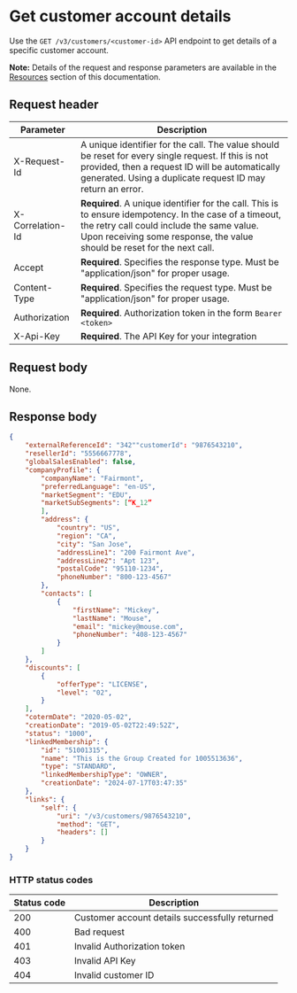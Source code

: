 # Get customer account details

Use the `GET /v3/customers/<customer-id>` API endpoint to get details of a specific customer account.

**Note:** Details of the request and response parameters are available in the [Resources](../references/resources.md#customer-top-level-resource) section of this documentation.

## Request header

| Parameter        | Description                                                                                                                                                                                                                      |
|------------------|----------------------------------------------------------------------------------------------------------------------------------------------------------------------------------------------------------------------------------|
| X-Request-Id     | A unique identifier for the call. The value should be reset for every single request. If this is not provided, then a request ID will be automatically generated. Using a duplicate request ID may return an error.              |
| X-Correlation-Id | **Required**. A unique identifier for the call. This is to ensure idempotency. In the case of a timeout, the retry call could include the same value. Upon receiving some response, the value should be reset for the next call. |
| Accept           | **Required**. Specifies the response type. Must be "application/json" for proper usage.                                                                                                                                          |
| Content-Type     | **Required**. Specifies the request type. Must be "application/json" for proper usage.                                                                                                                                           |
| Authorization    | **Required**. Authorization token in the form `Bearer <token>`                                                                                                                                                                   |
| X-Api-Key        | **Required**. The API Key for your integration                                                                                                                                                                                   |

## Request body

None.

## Response body

```json
{
    "externalReferenceId": "342""customerId": "9876543210",
    "resellerId": "5556667778",
    "globalSalesEnabled": false,
    "companyProfile": {
        "companyName": "Fairmont",
        "preferredLanguage": "en-US",
        "marketSegment": "EDU",
        "marketSubSegments": [“K_12”
        ],
        "address": {
            "country": "US",
            "region": "CA",
            "city": "San Jose",
            "addressLine1": "200 Fairmont Ave",
            "addressLine2": "Apt 123",
            "postalCode": "95110-1234",
            "phoneNumber": "800-123-4567"
        },
        "contacts": [
            {
                "firstName": "Mickey",
                "lastName": "Mouse",
                "email": "mickey@mouse.com",
                "phoneNumber": "408-123-4567"
            }
        ]
    },
    "discounts": [
        {
            "offerType": "LICENSE",
            "level": "02",
        }
    ],
    "cotermDate": "2020-05-02",
    "creationDate": "2019-05-02T22:49:52Z",
    "status": "1000",
    "linkedMembership": {
        "id": "51001315",
        "name": "This is the Group Created for 1005513636",
        "type": "STANDARD",
        "linkedMembershipType": "OWNER",
        "creationDate": "2024-07-17T03:47:35"
    },
    "links": {
        "self": {
            "uri": "/v3/customers/9876543210",
            "method": "GET",
            "headers": []
        }
    }
}
```

### HTTP status codes

| Status code | Description                                     |
|-------------|-------------------------------------------------|
| 200         | Customer account details successfully returned  |
| 400         | Bad request                                     |
| 401         | Invalid Authorization token                     |
| 403         | Invalid API Key                                 |
| 404         | Invalid customer ID                             |
